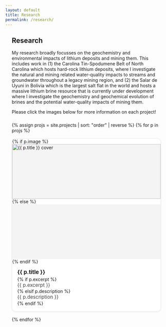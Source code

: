 ```yaml
---
layout: default
title: Research
permalink: /research/
---
```


<style>
/* Add spacing so content isn’t flush with screen edges */
.page-content {
  max-width: 900px;   /* keeps text in a nice readable width */
  margin: 0 auto;     /* centers the content */
  padding: 0 20px;    /* adds space on left/right */
}
</style>

<div class="page-content">
  <h2>Research</h2>
  
  <!-- ✍️ Edit this intro text anytime -->

  <p>
    My research broadly focusses on the geochemistry and environmental impacts of lithium deposits and mining them. This includes work in (1) the Carolina Tin-Spodumene Belt of North Carolina which hosts hard-rock lithium deposits, where I investigate the natural and mining related water-quality impacts to streams and groundwater throughout a legacy mining region, and (2) the Salar de Uyuni in Bolivia which is the largest salt flat in the world and hosts a massive lithium brine resource that is currently under development where I investigate the geochemistry and geochemical evolution of brines and the potential water-quality impacts of mining them.
  </p>

  <p>Please click the images below for more information on each project!</p>

  <style>
  /* Simple, theme-friendly project grid */
  .project-grid {
    display: grid;
    grid-template-columns: repeat(auto-fill, minmax(260px, 1fr));
    gap: 16px;
    margin: 1.5rem 0;
  }
  .project-card {
    display: block;
    background: #fff;
    border-radius: 12px;
    border: 1px solid rgba(0,0,0,.08);
    box-shadow: 0 1px 4px rgba(0,0,0,.08);
    overflow: hidden;
    text-decoration: none;
    color: inherit;
    transition: transform .08s ease, box-shadow .2s ease;
  }
  .project-card:hover {
    transform: translateY(-2px);
    box-shadow: 0 6px 16px rgba(0,0,0,.12);
  }
  .project-card__img {
    width: 100%;
    height: 170px;
    object-fit: cover;
    display: block;
    background: #f4f4f4;
  }
  .project-card__body {
    padding: .85rem 1rem 1rem;
  }
  .project-card__title {
    margin: 0 0 .25rem;
    font-size: 1.05rem;
    font-weight: 700;
  }
  .project-card__desc {
    margin: 0;
    color: #444;
    font-size: .95rem;
    line-height: 1.35;
  }
  </style>

  <div class="project-grid">
    {% assign projs = site.projects | sort: "order" | reverse %}
    {% for p in projs %}
    <a class="project-card" href="{{ p.url | relative_url }}">
      {% if p.image %}
        <img class="project-card__img" src="{{ p.image | relative_url }}" alt="{{ p.title }} cover">
      {% else %}
        <div class="project-card__img" aria-hidden="true"></div>
      {% endif %}
      <div class="project-card__body">
        <h3 class="project-card__title">{{ p.title }}</h3>
        {% if p.excerpt %}
          <p class="project-card__desc">{{ p.excerpt }}</p>
        {% elsif p.description %}
          <p class="project-card__desc">{{ p.description }}</p>
        {% endif %}
      </div>
    </a>
    {% endfor %}
  </div>
</div>
